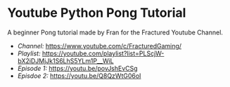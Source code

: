 # Youtube Python Pong Tutorial
 A beginner Pong tutorial made by Fran for the Fractured Youtube Channel.


- *Channel:* https://www.youtube.com/c/FracturedGaming/
- *Playlist:* https://youtube.com/playlist?list=PLScjW-bX2iDJMjJk1S6LhS5YLm1P__WiL
- *Episode 1:* https://youtu.be/povJshEvCSg
- *Episdoe 2:* https://youtu.be/Q8QzWtG06oI
